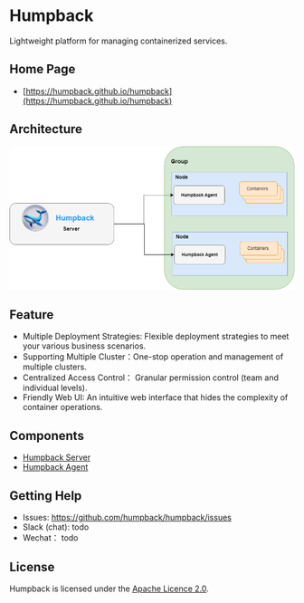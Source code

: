 # Humpback 

Lightweight platform for managing containerized services.

## Home Page

* [https://humpback.github.io/humpback](https://humpback.github.io/humpback) 

## Architecture

![Humpback Architecture](/docs/_media/humpback-architect-new.png)

## Feature

- Multiple Deployment Strategies: Flexible deployment strategies to meet your various business scenarios.
- Supporting Multiple Cluster：One-stop operation and management of multiple clusters.
- Centralized Access Control： Granular permission control (team and individual levels).
- Friendly Web UI: An intuitive web interface that hides the complexity of container operations.

## Components

* [Humpback Server](https://github.com/humpback/humpback-server)
* [Humpback Agent](https://github.com/humpback/humpback-agent)

## Getting Help

- Issues: https://github.com/humpback/humpback/issues
- Slack (chat): todo
- Wechat： todo

## License

Humpback is licensed under the [Apache Licence 2.0](http://www.apache.org/licenses/LICENSE-2.0.html).   

